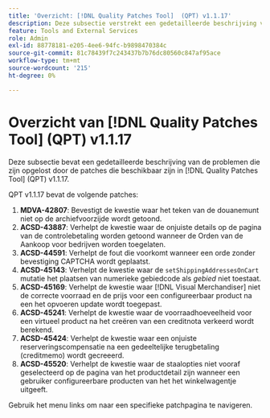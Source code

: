 ```yaml
---
title: 'Overzicht: [!DNL Quality Patches Tool]  (QPT) v1.1.17'
description: Deze subsectie verstrekt een gedetailleerde beschrijving van de kwesties die door de flarden beschikbaar in  [!DNL Quality Patches Tool]  (QPT) v1.1.17 worden opgelost.
feature: Tools and External Services
role: Admin
exl-id: 88778181-e205-4ee6-94fc-b9898470384c
source-git-commit: 81c78439f7c243437b7b76dc80560c847af95ace
workflow-type: tm+mt
source-wordcount: '215'
ht-degree: 0%

---
```


# Overzicht van [!DNL Quality Patches Tool] (QPT) v1.1.17

Deze subsectie bevat een gedetailleerde beschrijving van de problemen die zijn opgelost door de patches die beschikbaar zijn in [!DNL Quality Patches Tool] (QPT) v1.1.17.

QPT v1.1.17 bevat de volgende patches:

1. **MDVA-42807**: Bevestigt de kwestie waar het teken van de douanemunt niet op de archiefvoorzijde wordt getoond.
1. **ACSD-43887**: Verhelpt de kwestie waar de onjuiste details op de pagina van de controlebetaling worden getoond wanneer de Orden van de Aankoop voor bedrijven worden toegelaten.
1. **ACSD-44591**: Verhelpt de fout die voorkomt wanneer een orde zonder bevestiging CAPTCHA wordt geplaatst.
1. **ACSD-45143**: Verhelpt de kwestie waar de `setShippingAddressesOnCart` mutatie het plaatsen van numerieke gebiedcode als *gebied* niet toestaat.
1. **ACSD-45169**: Verhelpt de kwestie waar [!DNL Visual Merchandiser] niet de correcte voorraad en de prijs voor een configureerbaar product na een het opvoeren update wordt toegepast.
1. **ACSD-45241**: Verhelpt de kwestie waar de voorraadhoeveelheid voor een virtueel product na het creëren van een creditnota verkeerd wordt berekend.
1. **ACSD-45424**: Verhelpt de kwestie waar een onjuiste reserveringscompensatie na een gedeeltelijke terugbetaling (creditmemo) wordt gecreeerd.
1. **ACSD-45520**: Verhelpt de kwestie waar de staalopties niet vooraf geselecteerd op de pagina van het productdetail zijn wanneer een gebruiker configureerbare producten van het het winkelwagentje uitgeeft.

Gebruik het menu links om naar een specifieke patchpagina te navigeren.
